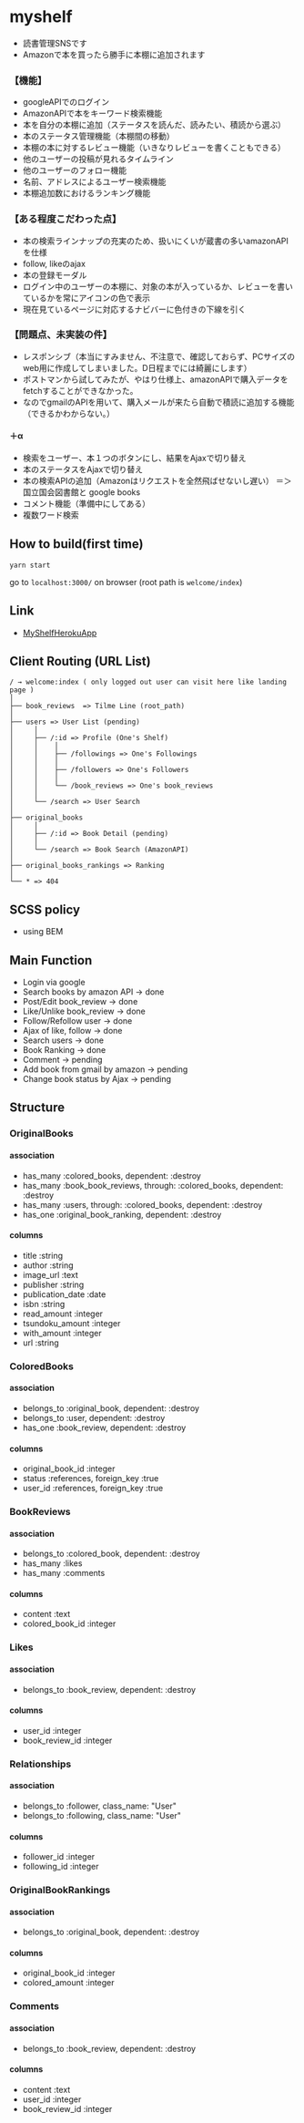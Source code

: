 # myshelf
- 読書管理SNSです
- Amazonで本を買ったら勝手に本棚に追加されます

### 【機能】
- googleAPIでのログイン
- AmazonAPIで本をキーワード検索機能
- 本を自分の本棚に追加（ステータスを読んだ、読みたい、積読から選ぶ）
- 本のステータス管理機能（本棚間の移動）
- 本棚の本に対するレビュー機能（いきなりレビューを書くこともできる）
- 他のユーザーの投稿が見れるタイムライン
- 他のユーザーのフォロー機能
- 名前、アドレスによるユーザー検索機能
- 本棚追加数におけるランキング機能


### 【ある程度こだわった点】
- 本の検索ラインナップの充実のため、扱いにくいが蔵書の多いamazonAPIを仕様
- follow, likeのajax
- 本の登録モーダル
- ログイン中のユーザーの本棚に、対象の本が入っているか、レビューを書いているかを常にアイコンの色で表示
- 現在見ているページに対応するナビバーに色付きの下線を引く


### 【問題点、未実装の件】
- レスポンシブ（本当にすみません、不注意で、確認しておらず、PCサイズのweb用に作成してしまいました。D日程までには綺麗にします）
- ポストマンから試してみたが、やはり仕様上、amazonAPIで購入データをfetchすることができなかった。
- なのでgmailのAPIを用いて、購入メールが来たら自動で積読に追加する機能（できるかわからない。）

#### ＋α
- 検索をユーザー、本１つのボタンにし、結果をAjaxで切り替え
- 本のステータスをAjaxで切り替え
- 本の検索APIの追加（Amazonはリクエストを全然飛ばせないし遅い）
	＝＞国立国会図書館と google books
- コメント機能（準備中にしてある）
- 複数ワード検索


## How to build(first time)

`yarn start`

go to `localhost:3000/` on browser
(root path is `welcome/index`)

## Link
- [MyShelfHerokuApp](https://myshelf-web.herokuapp.com/)

## Client Routing (URL List)

```
/ → welcome:index ( only logged out user can visit here like landing page )
│
├── book_reviews  => Tilme Line (root_path)
│
├── users => User List (pending)
│     │
│     ├── /:id => Profile (One's Shelf)
│     │    │
│     │    ├── /followings => One's Followings
│     │    │
│     │    ├── /followers => One's Followers
│     │    │
│     │    └── /book_reviews => One's book_reviews
│     │
│     └── /search => User Search
│
├── original_books
│     │
│     ├── /:id => Book Detail (pending)
│     │
│     └── /search => Book Search (AmazonAPI)
│
├── original_books_rankings => Ranking
│
└── * => 404
```

## SCSS policy
- using BEM

## Main Function
- Login via google
- Search books by amazon API -> done
- Post/Edit book_review -> done
- Like/Unlike book_review -> done
- Follow/Refollow user -> done
- Ajax of like, follow -> done
- Search users -> done
- Book Ranking -> done
- Comment -> pending
- Add book from gmail by amazon -> pending
- Change book status by Ajax -> pending

## Structure

### OriginalBooks
#### association
- has_many :colored_books, dependent: :destroy
- has_many :book_book_reviews, through: :colored_books, dependent: :destroy
- has_many :users, through: :colored_books, dependent: :destroy
- has_one :original_book_ranking, dependent: :destroy
#### columns
- title            :string
- author           :string
- image_url        :text
- publisher        :string
- publication_date :date
- isbn             :string
- read_amount      :integer
- tsundoku_amount  :integer
- with_amount      :integer
- url              :string


### ColoredBooks
#### association
- belongs_to :original_book, dependent:   :destroy
- belongs_to :user, dependent:   :destroy
- has_one :book_review,  dependent: :destroy
#### columns
- original_book_id :integer
- status           :references, foreign_key :true
- user_id          :references, foreign_key :true


### BookReviews
#### association
- belongs_to :colored_book, dependent: :destroy
- has_many   :likes
- has_many   :comments
#### columns
- content         :text
- colored_book_id :integer


### Likes
#### association
- belongs_to :book_review, dependent: :destroy
#### columns
- user_id   :integer
- book_review_id :integer


### Relationships
#### association
- belongs_to :follower, class_name: "User"
- belongs_to :following, class_name: "User"
#### columns
- follower_id  :integer
- following_id :integer


### OriginalBookRankings
#### association
- belongs_to :original_book, dependent: :destroy
#### columns
- original_book_id :integer
- colored_amount   :integer


### Comments
#### association
- belongs_to :book_review, dependent: :destroy
#### columns
- content   :text
- user_id   :integer
- book_review_id :integer
